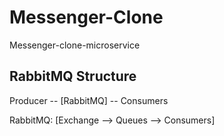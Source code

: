 # Messenger-Clone

Messenger-clone-microservice

## RabbitMQ Structure

Producer -- [RabbitMQ] -- Consumers

RabbitMQ: [Exchange --> Queues --> Consumers]
